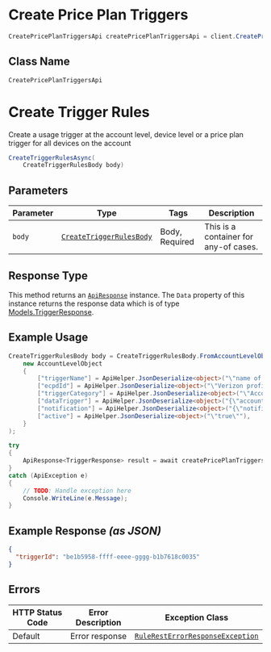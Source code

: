 # Create Price Plan Triggers

```csharp
CreatePricePlanTriggersApi createPricePlanTriggersApi = client.CreatePricePlanTriggersApi;
```

## Class Name

`CreatePricePlanTriggersApi`


# Create Trigger Rules

Create a usage trigger at the account level, device level or a price plan trigger for all devices on the account

```csharp
CreateTriggerRulesAsync(
    CreateTriggerRulesBody body)
```

## Parameters

| Parameter | Type | Tags | Description |
|  --- | --- | --- | --- |
| `body` | [`CreateTriggerRulesBody`](../../doc/models/containers/create-trigger-rules-body.md) | Body, Required | This is a container for any-of cases. |

## Response Type

This method returns an [`ApiResponse`](../../doc/api-response.md) instance. The `Data` property of this instance returns the response data which is of type [Models.TriggerResponse](../../doc/models/trigger-response.md).

## Example Usage

```csharp
CreateTriggerRulesBody body = CreateTriggerRulesBody.FromAccountLevelObject(
    new AccountLevelObject
    {
        ["triggerName"] = ApiHelper.JsonDeserialize<object>("\"name of the trigger\""),
        ["ecpdId"] = ApiHelper.JsonDeserialize<object>("\"Verizon profile ID\""),
        ["triggerCategory"] = ApiHelper.JsonDeserialize<object>("\"AccountUsage\""),
        ["dataTrigger"] = ApiHelper.JsonDeserialize<object>("{\"accountLevel\":{\"filterCriteria\":{\"separateOrCombined\":\"Separate\",\"accountNames\":{\"accountNameList\":[\"0000123456-00001\"]}},\"condition\":{\"comparator\":\"gt\",\"threshold\":100,\"thresholdUnit\":\"KB\",\"cycleType\":\"Daily\"},\"action\":{\"suspend\":true,\"suspendDetails\":{\"suspendFromAccounts\":[\"0000123456-00001\"],\"suspendDuration\":\"90\",\"suspendOption\":\"withBilling\",\"threshold\":50,\"thresholdUnit\":\"KB\"}}}}"),
        ["notification"] = ApiHelper.JsonDeserialize<object>("{\"notificationType\":\"PerEvent\",\"callback\":true,\"emailNotification\":false,\"notificationGroupName\":\"NotificationGroupName\",\"notificationFrequencyFactor\":3,\"notificationFrequencyInterval\":\"Daily\",\"externalEmailRecipients\":\"ExternalEmailRecipients\",\"smsNotification\":true,\"smsNumbers\":[{\"number\":\"10-digit mobile number\",\"carrier\":\"mobile service provider\"},{\"number\":\"10-digit mobile number\",\"carrier\":\"mobile service provider\"}],\"reminder\":true,\"severity\":\"Notice\"}"),
        ["active"] = ApiHelper.JsonDeserialize<object>("\"true\""),
    }
);

try
{
    ApiResponse<TriggerResponse> result = await createPricePlanTriggersApi.CreateTriggerRulesAsync(body);
}
catch (ApiException e)
{
    // TODO: Handle exception here
    Console.WriteLine(e.Message);
}
```

## Example Response *(as JSON)*

```json
{
  "triggerId": "be1b5958-ffff-eeee-gggg-b1b7618c0035"
}
```

## Errors

| HTTP Status Code | Error Description | Exception Class |
|  --- | --- | --- |
| Default | Error response | [`RuleRestErrorResponseException`](../../doc/models/rule-rest-error-response-exception.md) |

